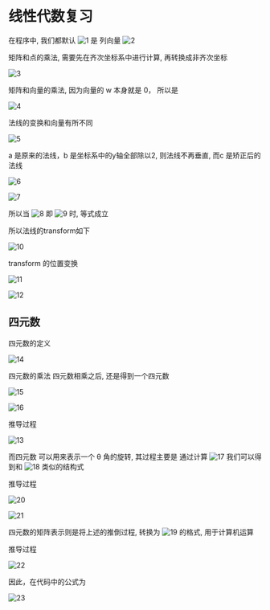 ﻿
# 线性代数复习

在程序中, 我们都默认 ![1](02_08/1.png) 是 列向量 ![2](02_08/2.png)

矩阵和点的乘法, 需要先在齐次坐标系中进行计算, 再转换成非齐次坐标

![3](02_08/3.png)

矩阵和向量的乘法, 因为向量的 w 本身就是 0， 所以是

![4](02_08/4.png)

法线的变换和向量有所不同

![5](02_08/5.png)

a 是原来的法线，b 是坐标系中的y轴全部除以2, 则法线不再垂直, 而c 是矫正后的法线

![6](02_08/6.png)

![7](02_08/7.png)

所以当 ![8](02_08/8.png) 即 ![9](02_08/9.png) 时, 等式成立

所以法线的transform如下

![10](02_08/10.png)

transform 的位置变换

![11](02_08/11.png)

![12](02_08/12.png)

## 四元数

四元数的定义

![14](02_08/14.png)

四元数的乘法 四元数相乘之后, 还是得到一个四元数

![15](02_08/15.png)

![16](02_08/16.png)

推导过程

![13](02_08/13.jpg)

而四元数 可以用来表示一个 θ 角的旋转, 其过程主要是 通过计算 ![17](02_08/17.png) 我们可以得到和 ![18](02_08/18.png) 类似的结构式

推导过程

![20](02_08/20.jpg)

![21](02_08/21.jpg)

四元数的矩阵表示则是将上述的推倒过程, 转换为 ![19](02_08/19.png) 的格式, 用于计算机运算

推导过程

![22](02_08/22.jpg)

因此，在代码中的公式为

![23](02_08/23.png)



